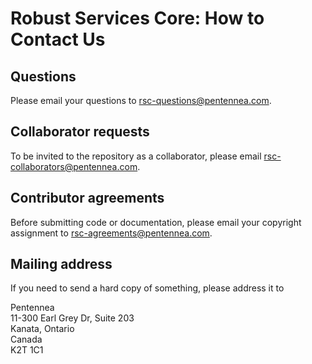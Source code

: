 # Robust Services Core: How to Contact Us

## Questions
Please email your questions to rsc-questions@pentennea.com.

## Collaborator requests
To be invited to the repository as a collaborator, please email rsc-collaborators@pentennea.com.

## Contributor agreements
Before submitting code or documentation, please email your copyright assignment to rsc-agreements@pentennea.com.

## Mailing address
If you need to send a hard copy of something, please address it to
<p>Pentennea
<br>11-300 Earl Grey Dr, Suite 203
<br>Kanata, Ontario
<br>Canada
<br>K2T 1C1
